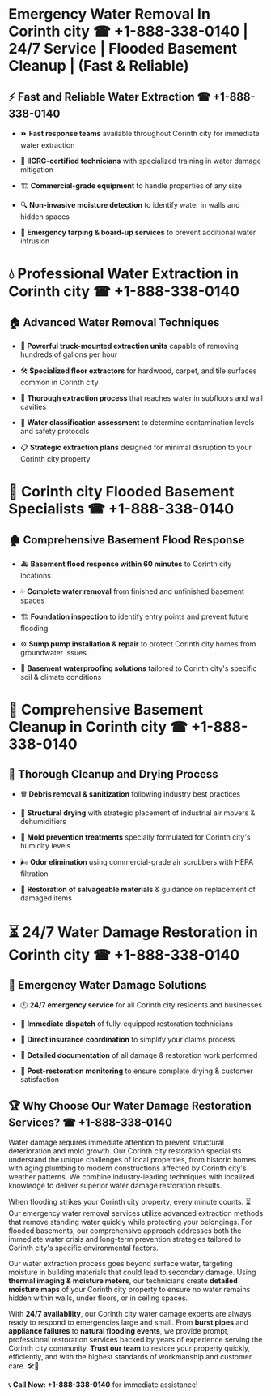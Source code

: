 # Emergency Water Removal In Corinth city ☎ +1-888-338-0140 | 24/7 Service | Flooded Basement Cleanup | (Fast & Reliable)  

## ⚡ Fast and Reliable Water Extraction ☎ +1-888-338-0140  
- ⏩ **Fast response teams** available throughout Corinth city for immediate water extraction  
- 🏅 **IICRC-certified technicians** with specialized training in water damage mitigation  
- 🏗️ **Commercial-grade equipment** to handle properties of any size  
- 🔍 **Non-invasive moisture detection** to identify water in walls and hidden spaces  
- 🛑 **Emergency tarping & board-up services** to prevent additional water intrusion  

# 💧 Professional Water Extraction in Corinth city ☎ +1-888-338-0140  

## 🏠 Advanced Water Removal Techniques  
- 🚛 **Powerful truck-mounted extraction units** capable of removing hundreds of gallons per hour  
- 🛠️ **Specialized floor extractors** for hardwood, carpet, and tile surfaces common in Corinth city  
- 📏 **Thorough extraction process** that reaches water in subfloors and wall cavities  
- 🧪 **Water classification assessment** to determine contamination levels and safety protocols  
- 📋 **Strategic extraction plans** designed for minimal disruption to your Corinth city property  

# 🌊 Corinth city Flooded Basement Specialists ☎ +1-888-338-0140  

## 🏚️ Comprehensive Basement Flood Response  
- 🚑 **Basement flood response within 60 minutes** to Corinth city locations  
- 💦 **Complete water removal** from finished and unfinished basement spaces  
- 🏗️ **Foundation inspection** to identify entry points and prevent future flooding  
- ⚙️ **Sump pump installation & repair** to protect Corinth city homes from groundwater issues  
- 🌱 **Basement waterproofing solutions** tailored to Corinth city's specific soil & climate conditions  

# 🧹 Comprehensive Basement Cleanup in Corinth city ☎ +1-888-338-0140  

## 🔄 Thorough Cleanup and Drying Process  
- 🗑️ **Debris removal & sanitization** following industry best practices  
- 💨 **Structural drying** with strategic placement of industrial air movers & dehumidifiers  
- 🦠 **Mold prevention treatments** specially formulated for Corinth city's humidity levels  
- 🌬️ **Odor elimination** using commercial-grade air scrubbers with HEPA filtration  
- 🔧 **Restoration of salvageable materials** & guidance on replacement of damaged items  

# ⏳ 24/7 Water Damage Restoration in Corinth city ☎ +1-888-338-0140  

## 🚀 Emergency Water Damage Solutions  
- 🕛 **24/7 emergency service** for all Corinth city residents and businesses  
- 🚒 **Immediate dispatch** of fully-equipped restoration technicians  
- 🏦 **Direct insurance coordination** to simplify your claims process  
- 📜 **Detailed documentation** of all damage & restoration work performed  
- 🔎 **Post-restoration monitoring** to ensure complete drying & customer satisfaction  

## 🏆 Why Choose Our Water Damage Restoration Services? ☎ +1-888-338-0140  
Water damage requires immediate attention to prevent structural deterioration and mold growth. Our Corinth city restoration specialists understand the unique challenges of local properties, from historic homes with aging plumbing to modern constructions affected by Corinth city's weather patterns. We combine industry-leading techniques with localized knowledge to deliver superior water damage restoration results.  

When flooding strikes your Corinth city property, every minute counts. ⏳ Our emergency water removal services utilize advanced extraction methods that remove standing water quickly while protecting your belongings. For flooded basements, our comprehensive approach addresses both the immediate water crisis and long-term prevention strategies tailored to Corinth city's specific environmental factors.  

Our water extraction process goes beyond surface water, targeting moisture in building materials that could lead to secondary damage. Using **thermal imaging & moisture meters**, our technicians create **detailed moisture maps** of your Corinth city property to ensure no water remains hidden within walls, under floors, or in ceiling spaces.  

With **24/7 availability**, our Corinth city water damage experts are always ready to respond to emergencies large and small. From **burst pipes** and **appliance failures** to **natural flooding events**, we provide prompt, professional restoration services backed by years of experience serving the Corinth city community. **Trust our team** to restore your property quickly, efficiently, and with the highest standards of workmanship and customer care. 🛠️💪  

📞 **Call Now: +1-888-338-0140** for immediate assistance!